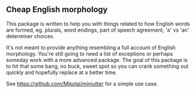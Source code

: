 ## Cheap English morphology

This package is written to help you with things related to how English
words are formed, eg. plurals, word endings, part of speech agreement,
'a' vs 'an' determiner choices.

It's not meant to provide anything resembling a full account of English
morphology. You're still going to need a list of exceptions or perhaps
someday work with a more advanced package. The goal of this package is
to hit that some bang, no buck, sweet spot so you can crank something
out quickly and hopefully replace at a better time.

See https://github.com/Mikolaj/miniutter for a simple use case.
